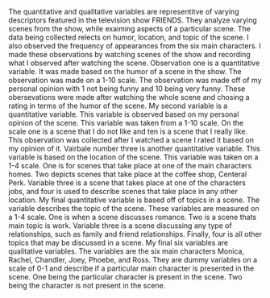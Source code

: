 The quantitative and qualitative variables are representitve of varying descriptors featured in the television show FRIENDS. They analyze varying scenes from the show, while exaiming aspects of a particular scene. The data being collected relects on humor, location, and topic of the scene. I also observed the frequency of appearances from the six main characters. I made these observations by watching scenes of the show and recording what I observed after watching the scene.
Observation one is a quantitative variable. It was  made based on the humor of a scene in the show. The observation was made on a 1-10 scale. The observation was made off of my personal opinion with 1 not being funny and 10 being very funny. These obersevations were made after watching the whole scene and chosing a rating in terms of the humor of the scene.
My second variable is a quantitative variable. This variable is observed based on my personal opinion of the scene. This variable was taken from a 1-10 scale. On the scale one is a scene that I do not like and ten is a scene that I really like. This observation was collected after I watched a scene I rated it based on my opinion of it.
Vairbale number three is another quantitative variable. This variable is based on the location of the scene. This variable was taken on a 1-4 scale. One is for scenes that take place at one of the main characters homes. Two depicts scenes that take place at the coffee shop, Centeral Perk. Variable three is a scene that takes place at one of the characters jobs, and four is used to describe scenes that take place in any other location.
My final quantitative variable is based off of topics in a scene. The variable describes the topic of the scene. These variables are measured on a 1-4 scale. One is when a scene discusses romance. Two is a scene thats main topic is work. Variable three is a scene discussing any type of relationships, such as family and friend relationships. Finally, four is all other topics that may be discussed in a scene.
My final six variables are qualitative variables. The variables are the six main characters Monica, Rachel, Chandler, Joey, Phoebe, and Ross. They are dummy variables on a scale of 0-1 and describe if a particular main character is presented in the scene. One being the particular character is present in the scene. Two being the character is not present in the scene.
